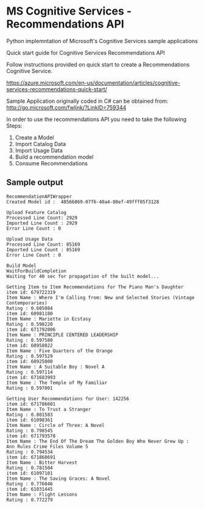 # MS Cognitive Services	- Recommendations API

Python implemntation of Microsoft's Cognitive Services sample applications

Quick start guide for Cognitive Services Recommendations API

Follow instructions provided on quick start to create a Recommendations Cognitive Service. 

https://azure.microsoft.com/en-us/documentation/articles/cognitive-services-recommendations-quick-start/

Sample Application originally coded in C# can be obtained from:
http://go.microsoft.com/fwlink/?LinkID=759344

In order to use the recommendations API you need to take the following Steps:

1. Create a Model
2. Import Catalog Data
3. Import Usage Data
4. Build a recommendation model
5. Consume Recommendations


## Sample output

```
RecommendationAPIWrapper
Created Model id :  48566869-07f6-40a4-80ef-49fff05f3128

Upload Feature Catalog
Processed Line Count: 2929 
Imported Line Count : 2929 
Error Line Count : 0

Upload Usage Data
Processed Line Count: 85169 
Imported Line Count : 85169 
Error Line Count : 0

Build Model
WaitForBuildCompletion
Waiting for 40 sec for propagation of the built model...

Getting Item to Item Recommendations for The Piano Man's Daughter
item id: 679722319 
Item Name : Where I'm Calling from: New and Selected Stories (Vintage Contemporaries) 
Rating : 0.605084 
item id: 60981180 
Item Name : Mariette in Ecstasy 
Rating : 0.598220 
item id: 671792806 
Item Name : PRINCIPLE CENTERED LEADERSHIP 
Rating : 0.597580 
item id: 60958022 
Item Name : Five Quarters of the Orange 
Rating : 0.597529 
item id: 60925000 
Item Name : A Suitable Boy : Novel A 
Rating : 0.597114 
item id: 671683993 
Item Name : The Temple of My Familiar 
Rating : 0.597001 

Getting User Recommendations for User: 142256
item id: 671786601 
Item Name : To Trust a Stranger 
Rating : 0.801583 
item id: 61098361 
Item Name : Circle of Three: A Novel 
Rating : 0.798545 
item id: 671793578 
Item Name : The End Of The Dream The Golden Boy Who Never Grew Up : Ann Rules Crime Files Volume 5 
Rating : 0.794534 
item id: 671868691 
Item Name : Bitter Harvest 
Rating : 0.781504 
item id: 61097101 
Item Name : The Saving Graces: A Novel 
Rating : 0.776046 
item id: 61031445 
Item Name : Flight Lessons 
Rating : 0.772279 

```